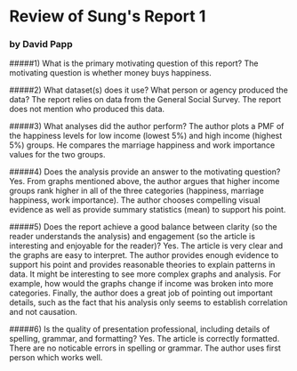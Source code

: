 # Review of Sung's Report 1
### by David Papp

#####1) What is the primary motivating question of this report?
The motivating question is whether money buys happiness. 

#####2) What dataset(s) does it use?  What person or agency produced the data?
The report relies on data from the General Social Survey. The report does not mention who produced this data.

#####3) What analyses did the author perform?
The author plots a PMF of the happiness levels for low income (lowest 5%) and high income (highest 5%) groups. He compares the marriage happiness and work importance values for the two groups.

#####4) Does the analysis provide an answer to the motivating question?
Yes. From graphs mentioned above, the author argues that higher income groups rank higher in all of the three categories (happiness, marriage happiness, work importance). The author chooses compelling visual evidence as well as provide summary statistics (mean) to support his point. 

#####5) Does the report achieve a good balance between clarity (so the reader understands the analysis) and engagement (so the article is interesting and enjoyable for the reader)?
Yes. The article is very clear and the graphs are easy to interpret. The author provides enough evidence to support his point and provides reasonable theories to explain patterns in data. It might be interesting to see more complex graphs and analysis. For example, how would the graphs change if income was broken into more categories. Finally, the author does a great job of pointing out important details, such as the fact that his analysis only seems to establish correlation and not causation.

#####6) Is the quality of presentation professional, including details of spelling, grammar, and formatting?
Yes. The article is correctly formatted. There are no noticable errors in spelling or grammar. The author uses first person which works well.
